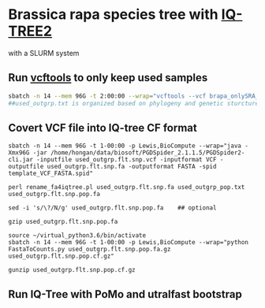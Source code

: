 # Brassica rapa species tree with [IQ-TREE2](http://www.iqtree.org/)
with a SLURM system

## Run [vcftools](https://vcftools.github.io/index.html) to only keep used samples
```bash
sbatch -n 14 --mem 96G -t 2:00:00 --wrap="vcftools --vcf brapa_onlySRA_gatk.vcfutils.DP10MQ30.g0.1m0.05.snp.vcf --keep used_outgrp.txt --recode --out used_outgrp.flt.snp"
##used_outgrp.txt is organized based on phylogeny and genetic sturcture result.
```
## Covert VCF file into IQ-tree CF format
```
sbatch -n 14 --mem 96G -t 1-00:00 -p Lewis,BioCompute --wrap="java -Xmx96G -jar /home/hongan/data/biosoft/PGDSpider_2.1.1.5/PGDSpider2-cli.jar -inputfile used_outgrp.flt.snp.vcf -inputformat VCF -outputfile used_outgrp.flt.snp.fa -outputformat FASTA -spid template_VCF_FASTA.spid"

perl rename_fa4iqtree.pl used_outgrp.flt.snp.fa used_outgrp_pop.txt used_outgrp.flt.snp.pop.fa

sed -i 's/\?/N/g' used_outgrp.flt.snp.pop.fa    ## optional

gzip used_outgrp.flt.snp.pop.fa

source ~/virtual_python3.6/bin/activate
sbatch -n 14 --mem 96G -t 1-00:00 -p Lewis,BioCompute --wrap="python FastaToCounts.py used_outgrp.flt.snp.pop.fa.gz used_outgrp.flt.snp.pop.cf.gz"

gunzip used_outgrp.flt.snp.pop.cf.gz
```
## Run IQ-Tree with PoMo and utralfast bootstrap
```

```
